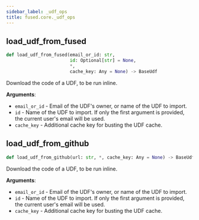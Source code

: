 ```yaml
---
sidebar_label: _udf_ops
title: fused.core._udf_ops
---
```


## load\_udf\_from\_fused

```python
def load_udf_from_fused(email_or_id: str,
                        id: Optional[str] = None,
                        *,
                        cache_key: Any = None) -> BaseUdf
```

Download the code of a UDF, to be run inline.

**Arguments**:

- `email_or_id` - Email of the UDF's owner, or name of the UDF to import.
- `id` - Name of the UDF to import. If only the first argument is provided, the current user's email will be used.
- `cache_key` - Additional cache key for busting the UDF cache.

## load\_udf\_from\_github

```python
def load_udf_from_github(url: str, *, cache_key: Any = None) -> BaseUdf
```

Download the code of a UDF, to be run inline.

**Arguments**:

- `email_or_id` - Email of the UDF's owner, or name of the UDF to import.
- `id` - Name of the UDF to import. If only the first argument is provided, the current user's email will be used.  
- `cache_key` - Additional cache key for busting the UDF cache.


